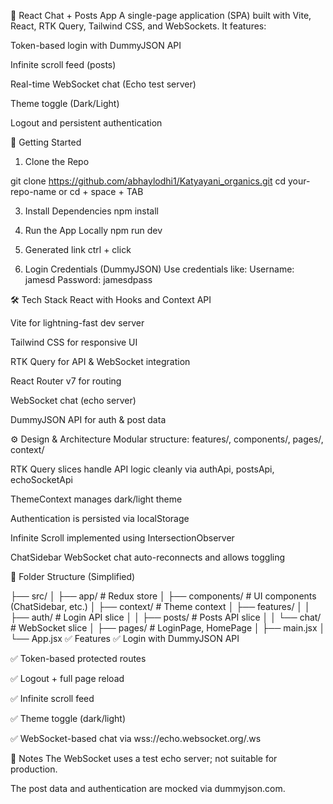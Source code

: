 🧠 React Chat + Posts App
A single-page application (SPA) built with Vite, React, RTK Query, Tailwind CSS, and WebSockets. It features:

Token-based login with DummyJSON API

Infinite scroll feed (posts)

Real-time WebSocket chat (Echo test server)

Theme toggle (Dark/Light)

Logout and persistent authentication

🚀 Getting Started
1. Clone the Repo

git clone https://github.com/abhaylodhi1/Katyayani_organics.git
cd your-repo-name or cd + space + TAB

3. Install Dependencies
npm install

4. Run the App Locally
npm run dev

5. Generated link
ctrl + click 

6. Login Credentials (DummyJSON)
Use credentials like:
Username: jamesd
Password: jamesdpass

🛠️ Tech Stack
React with Hooks and Context API

Vite for lightning-fast dev server

Tailwind CSS for responsive UI

RTK Query for API & WebSocket integration

React Router v7 for routing

WebSocket chat (echo server)

DummyJSON API for auth & post data

⚙️ Design & Architecture
Modular structure: features/, components/, pages/, context/

RTK Query slices handle API logic cleanly via authApi, postsApi, echoSocketApi

ThemeContext manages dark/light theme

Authentication is persisted via localStorage

Infinite Scroll implemented using IntersectionObserver

ChatSidebar WebSocket chat auto-reconnects and allows toggling

📁 Folder Structure (Simplified)

├── src/
│   ├── app/              # Redux store
│   ├── components/       # UI components (ChatSidebar, etc.)
│   ├── context/          # Theme context
│   ├── features/
│   │   ├── auth/         # Login API slice
│   │   ├── posts/        # Posts API slice
│   │   └── chat/         # WebSocket slice
│   ├── pages/            # LoginPage, HomePage
│   ├── main.jsx
│   └── App.jsx
✅ Features
✅ Login with DummyJSON API

✅ Token-based protected routes

✅ Logout + full page reload

✅ Infinite scroll feed

✅ Theme toggle (dark/light)

✅ WebSocket-based chat via wss://echo.websocket.org/.ws

📌 Notes
The WebSocket uses a test echo server; not suitable for production.

The post data and authentication are mocked via dummyjson.com.
